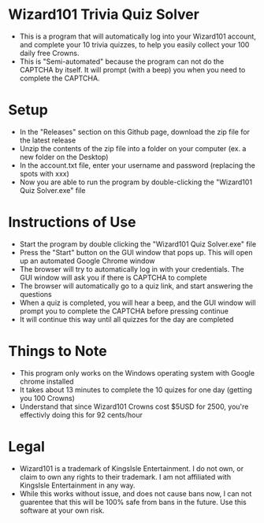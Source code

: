 # Wizard101 Trivia Quiz Solver
- This is a program that will automatically log into your Wizard101 account, and complete your 10 trivia quizzes, to help you easily collect your 100 daily free Crowns.
- This is "Semi-automated" because the program can not do the CAPTCHA by itself. It will prompt (with a beep) you when you need to complete the CAPTCHA.

# Setup
- In the "Releases" section on this Github page, download the zip file for the latest release
- Unzip the contents of the zip file into a folder on your computer (ex. a new folder on the Desktop)
- In the account.txt file, enter your username and password (replacing the spots with xxx)
- Now you are able to run the program by double-clicking the "Wizard101 Quiz Solver.exe" file

# Instructions of Use
- Start the program by double clicking the "Wizard101 Quiz Solver.exe" file
- Press the "Start" button on the GUI window that pops up. This will open up an automated Google Chrome window
- The browser will try to automatically log in with your credentials. The GUI window will ask you if there is CAPTCHA to complete
- The browser will automatically go to a quiz link, and start answering the questions
- When a quiz is completed, you will hear a beep, and the GUI window will prompt you to complete the CAPTCHA before pressing continue
- It will continue this way until all quizzes for the day are completed

# Things to Note
- This program only works on the Windows operating system with Google chrome installed
- It takes about 13 minutes to complete the 10 quizes for one day (getting you 100 Crowns)
- Understand that since Wizard101 Crowns cost $5USD for 2500, you're effectivly doing this for 92 cents/hour

# Legal
- Wizard101 is a trademark of KingsIsle Entertainment. I do not own, or claim to own any rights to their trademark. I am not affiliated with KingsIsle Entertainment in any way. 
- While this works without issue, and does not cause bans now, I can not guarentee that this will be 100% safe from bans in the future. Use this software at your own risk.
